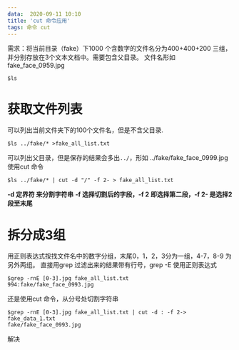 ```yaml
---
data:  2020-09-11 10:10
title: 'cut 命令应用'
tags: 命令 cut
---
```


需求：将当前目录（fake）下1000 个含数字的文件名分为400+400+200 三组，并分别存放在3个文本文档中。需要包含父目录。
文件名形如 fake_face_0959.jpg
```shell
$ls 
```
# 获取文件列表
可以列出当前文件夹下的100个文件名，但是不含父目录.
```shell
$ls ../fake/* >fake_all_list.txt
```
可以列出父目录，但是保存的结果会多出`../`，形如 ../fake/fake_face_0999.jpg
使用cut 命令
```shell
$ls ../fake/* | cut -d "/" -f 2- > fake_all_list.txt
```
**-d 定界符 来分割字符串**
**-f 选择切割后的字段，-f 2 即选择第二段，-f 2- 是选择2段至末尾**

# 拆分成3组
用正则表达式按找文件名中的数字分组，末尾0，1，2，3分为一组，4-7，8-9 为另外两组。
直接用grep 过滤出来的结果带有行号，grep -E 使用正则表达式
```shell
$grep -rnE [0-3].jpg fake_all_list.txt
994:fake/fake_face_0993.jpg
```
还是使用cut 命令，从分号处切割字符串
```shell
$grep -rnE [0-3].jpg fake_all_list.txt | cut -d : -f 2-> fake_data_1.txt 
fake/fake_face_0993.jpg
```
解决
